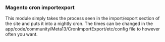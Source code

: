 ### Magento cron importexport

This module simply takes the process seen in the import/export section of the site and puts it into a nightly cron. The times can be changed in the app/code/community/Meta13/CronImportExport/etc/config file to however often you want.
